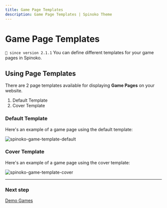 ```yaml
---
title: Game Page Templates
description: Game Page Templates | Spinoko Theme
---
```


# Game Page Templates

`💁 since version 2.1.1`
You can define different templates for your game pages in Spinoko.

## Using Page Templates

There are 2 page templates available for displaying **Game Pages** on your website.

1. Default Template
2. Cover Template

### Default Template

Here's an example of a game page using the default template:

![spinoko-game-template-default](https://media.dinomatic.com/images/docs/spinoko/spinoko-game-template-default.jpg)

### Cover Template

Here's an example of a game page using the cover template:

![spinoko-game-template-cover](https://media.dinomatic.com/images/docs/spinoko/spinoko-game-template-cover.jpg)

---

### Next step

[Demo Games](/docs/spinoko/demo-games/)
